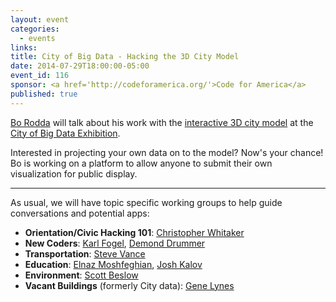 ```yaml
---
layout: event
categories: 
  - events
links:
title: City of Big Data - Hacking the 3D City Model
date: 2014-07-29T18:00:00-05:00
event_id: 116
sponsor: <a href='http://codeforamerica.org/'>Code for America</a>
published: true
---
```


[Bo Rodda](https://twitter.com/b0rodda) will talk about his work with the [interactive 3D city model](http://archrecord.construction.com/news/2014/07/140701-Chicago-City-of-Big-Data.asp) at the [City of Big Data Exhibition](http://bigdata.architecture.org/).

Interested in projecting your own data on to the model? Now's your chance! Bo is working on a platform to allow anyone to submit their own visualization for public display.

---

As usual, we will have topic specific working groups to help guide conversations and potential apps:

* __Orientation/Civic Hacking 101__: [Christopher Whitaker](https://twitter.com/CivicWhitaker)
* __New Coders__: [Karl Fogel](https://twitter.com/kfogel), [Demond Drummer](https://twitter.com/citizendrummer)
* __Transportation__: [Steve Vance](https://twitter.com/stevevance)
* __Education__: [Elnaz Moshfeghian](https://twitter.com/elnazem), [Josh Kalov](https://twitter.com/shua123)
* __Environment__: [Scott Beslow](https://twitter.com/sbeslow)
* __Vacant Buildings__ (formerly City data): [Gene Lynes](https://twitter.com/Geneorama)